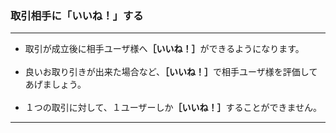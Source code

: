 <h3>取引相手に「いいね！」する</h3>
<hr>

<ul>
<li>取引が成立後に相手ユーザ様へ<strong>［いいね！］</strong>ができるようになります。</li>
<br>
<li>良いお取り引きが出来た場合など、<strong>［いいね！］</strong>で相手ユーザ様を評価してあげましょう。</li>
<br>
<li>１つの取引に対して、１ユーザーしか<strong>［いいね！］</strong>することができません。</li>
</ul>

<hr>